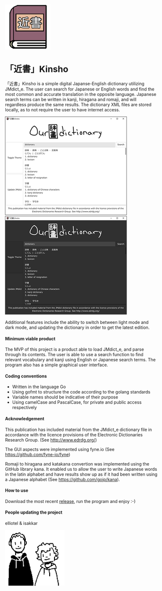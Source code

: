 ![](img/kinsho_icon.png)
# 「近書」Kinsho 

「近書」Kinsho is a simple digital Japanse-English dictionary utilizing JMdict_e. The user can search for Japanese or English words and find the most common and accurate translation in the opposite language.
Japanese search terms can be written in kanji, hiragana and romaji, and will regardless produce the same results. The dictionary XML files are stored locally, as to not require the user to have internet access.

![](img/example_light.png) ![](img/example_dark.png)


Additional features include the ability to switch between light mode and dark mode, and updating the dictionary in order to get the latest edition.

#### Minimum viable product
The MVP of this project is a product able to load JMdict_e, and parse through its contents. The user is able to use a search function to find relevant vocabulary and kanji using English or Japanese search terms. The program also has a simple graphical user interface.

#### Coding conventions
- Written in the language Go
- Using gofmt to structure the code according to the golang standards
- Variable names should be indicative of their purpose
- Using camelCase and PascalCase, for private and public access respectively

#### Acknowledgement
This publication has included material from the JMdict_e dictionary file in accordance with the licence provisions of the Electronic Dictionaries Research Group. (See http://www.edrdg.org/)

The GUI aspects were implemented using fyne<span>.</span>io (See https://github.com/fyne-io/fyne)

Romaji to hiragana and katakana convertion was implemented using the GitHub library kana. It enabled us to allow the user to write Japanese words in the latin alphabet and have results show up as if it had been written using a Japanese alphabet (See https://github.com/gojp/kana). 

#### How to use
Download the most recent [release](https://gits-15.sys.kth.se/elliotel-isakkar/Kinsho/releases), run the program and enjoy :-)

#### People updating the project
elliotel & isakkar

![](img/developers_transparent.png) 
